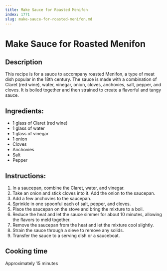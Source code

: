 ```yaml
---
title: Make Sauce for Roasted Menifon
index: 1771
slug: make-sauce-for-roasted-menifon.md
---
```


# Make Sauce for Roasted Menifon

## Description
This recipe is for a sauce to accompany roasted Menifon, a type of meat dish popular in the 18th century. The sauce is made with a combination of Claret (red wine), water, vinegar, onion, cloves, anchovies, salt, pepper, and cloves. It is boiled together and then strained to create a flavorful and tangy sauce.

## Ingredients:
- 1 glass of Claret (red wine)
- 1 glass of water
- 1 glass of vinegar
- 1 onion
- Cloves
- Anchovies
- Salt
- Pepper

## Instructions:
1. In a saucepan, combine the Claret, water, and vinegar.
2. Take an onion and stick cloves into it. Add the onion to the saucepan.
3. Add a few anchovies to the saucepan.
4. Sprinkle in one spoonful each of salt, pepper, and cloves.
5. Place the saucepan on the stove and bring the mixture to a boil.
6. Reduce the heat and let the sauce simmer for about 10 minutes, allowing the flavors to meld together.
7. Remove the saucepan from the heat and let the mixture cool slightly.
8. Strain the sauce through a sieve to remove any solids.
9. Transfer the sauce to a serving dish or a sauceboat.

## Cooking time
Approximately 15 minutes